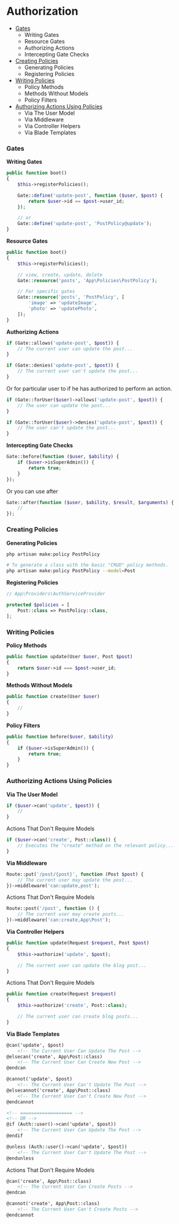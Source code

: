 # Authorization

* [Gates](#gates)
    * Writing Gates
    * Resource Gates
    * Authorizing Actions
    * Intercepting Gate Checks
* [Creating Policies](#creating-policies)
    * Generating Policies
    * Registering Policies
* [Writing Policies](#writing-policies)
    * Policy Methods
    * Methods Without Models
    * Policy Filters
* [Authorizing Actions Using Policies](#authorizing-actions-using-policies)
    * Via The User Model
    * Via Middleware
    * Via Controller Helpers
    * Via Blade Templates

### Gates
**Writing Gates**
```php
public function boot()
{
    $this->registerPolicies();

    Gate::define('update-post', function ($user, $post) {
        return $user->id == $post->user_id;
    });

    // or
    Gate::define('update-post', 'PostPolicy@update');
}
```

**Resource Gates**
```php
public function boot()
{
    $this->registerPolicies();

    // view, create, update, delete
    Gate::resource('posts', 'App\Policies\PostPolicy');

    // For specific gates
    Gate::resource('posts', 'PostPolicy', [
        'image' => 'updateImage',
        'photo' => 'updatePhoto',
    ]);
}
```

**Authorizing Actions**
```php
if (Gate::allows('update-post', $post)) {
    // The current user can update the post...
}

if (Gate::denies('update-post', $post)) {
    // The current user can't update the post...
}
```
Or for particular user to if he has authorized to perform an action.
```php
if (Gate::forUser($user)->allows('update-post', $post)) {
    // The user can update the post...
}

if (Gate::forUser($user)->denies('update-post', $post)) {
    // The user can't update the post...
}
```

**Intercepting Gate Checks**
```php
Gate::before(function ($user, $ability) {
    if ($user->isSuperAdmin()) {
        return true;
    }
});
```
Or you can use after
```php
Gate::after(function ($user, $ability, $result, $arguments) {
    //
});
```

### Creating Policies
**Generating Policies**
```bash
php artisan make:policy PostPolicy

# To generate a class with the basic "CRUD" policy methods.
php artisan make:policy PostPolicy --model=Post
```

**Registering Policies**
```php
// App\Providers\AuthServiceProvider

protected $policies = [
    Post::class => PostPolicy::class,
];

```

### Writing Policies
**Policy Methods**
```php
public function update(User $user, Post $post)
{
    return $user->id === $post->user_id;
}
```

**Methods Without Models**
```php
public function create(User $user)
{
    //
}
```

**Policy Filters**
```php
public function before($user, $ability)
{
    if ($user->isSuperAdmin()) {
        return true;
    }
}
```

### Authorizing Actions Using Policies
**Via The User Model**
```php
if ($user->can('update', $post)) {
    //
}
```
Actions That Don't Require Models
```php
if ($user->can('create', Post::class)) {
    // Executes the "create" method on the relevant policy...
}
```

**Via Middleware**
```php
Route::put('/post/{post}', function (Post $post) {
    // The current user may update the post...
})->middleware('can:update,post');
```
Actions That Don't Require Models
```php
Route::post('/post', function () {
    // The current user may create posts...
})->middleware('can:create,App\Post');
```

**Via Controller Helpers**
```php
public function update(Request $request, Post $post)
{
    $this->authorize('update', $post);

    // The current user can update the blog post...
}
```
Actions That Don't Require Models
```php
public function create(Request $request)
{
    $this->authorize('create', Post::class);

    // The current user can create blog posts...
}
```

**Via Blade Templates**
```html
@can('update', $post)
    <!-- The Current User Can Update The Post -->
@elsecan('create', App\Post::class)
    <!-- The Current User Can Create New Post -->
@endcan

@cannot('update', $post)
    <!-- The Current User Can't Update The Post -->
@elsecannot('create', App\Post::class)
    <!-- The Current User Can't Create New Post -->
@endcannot

<!-- =================== -->
<!-- OR -->
@if (Auth::user()->can('update', $post))
    <!-- The Current User Can Update The Post -->
@endif

@unless (Auth::user()->can('update', $post))
    <!-- The Current User Can't Update The Post -->
@endunless
```
Actions That Don't Require Models
```html
@can('create', App\Post::class)
    <!-- The Current User Can Create Posts -->
@endcan

@cannot('create', App\Post::class)
    <!-- The Current User Can't Create Posts -->
@endcannot
```
